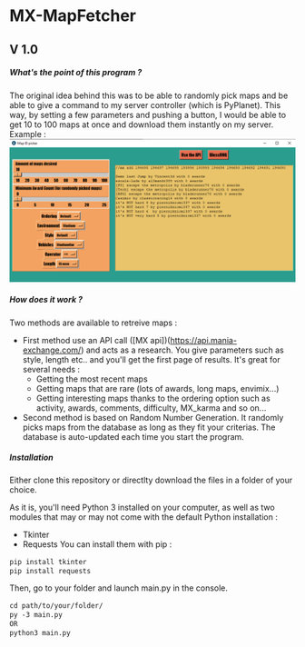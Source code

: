 # MX-MapFetcher
## V 1.0
##### What's the point of this program ?
The original idea behind this was to be able to randomly pick maps and be able to give a command to my server controller (which is PyPlanet).
This way, by setting a few parameters and pushing a button, I would be able to get 10 to 100 maps at once and download them instantly on my server.
Example :
![Example](capture.png)
##### How does it work ?
Two methods are available to retreive maps :
* First method use an API call ([MX api])(https://api.mania-exchange.com/) and acts as a research. You give parameters such as style, length etc.. and you'll get the first page of results. It's great for several needs :
    * Getting the most recent maps
    * Getting maps that are rare (lots of awards, long maps, envimix...)
    * Getting interesting maps thanks to the ordering option such as activity, awards, comments, difficulty, MX_karma and so on...
* Second method is based on Random Number Generation. It randomly picks maps from the database as long as they fit your criterias. The database is auto-updated each time you start the program.
##### Installation
Either clone this repository or directlty download the files in a folder of your choice.

As it is, you'll need Python 3 installed on your computer, as well as two modules that may or may not come with the default Python installation :
* Tkinter
* Requests
You can install them with pip :
```
pip install tkinter
pip install requests
```
Then, go to your folder and launch main.py in the console.
```
cd path/to/your/folder/
py -3 main.py
OR
python3 main.py
```
